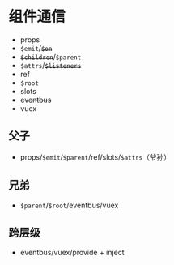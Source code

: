 # 组件通信

- props
- `$emit`/~~`$on`~~
- ~~`$children`~~/`$parent`
- `$attrs`/~~`$listeners`~~
- ref
- `$root`
- slots
- ~~eventbus~~
- vuex

## 父子

- props/`$emit`/`$parent`/ref/slots/`$attrs`（爷孙）

## 兄弟

- `$parent`/`$root`/eventbus/vuex

## 跨层级

- eventbus/vuex/provide + inject
